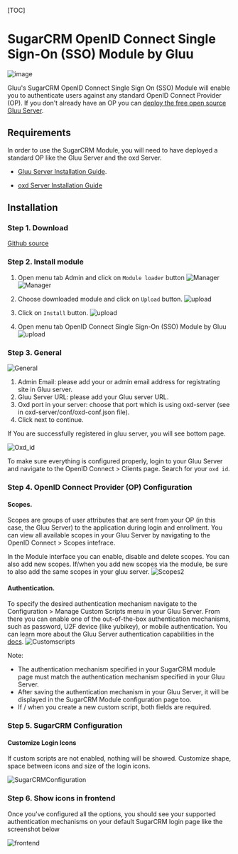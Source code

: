 [TOC]

# SugarCRM  OpenID Connect Single Sign-On (SSO) Module by Gluu

![image](https://raw.githubusercontent.com/GluuFederation/gluu-sso-SugarCRM-module/master/plugin.jpg)

Gluu's SugarCRM OpenID Connect Single Sign On (SSO) Module will enable you to authenticate users against any standard OpenID Connect Provider (OP). If you don't already have an OP you can [deploy the free open source Gluu Server](https://gluu.org/docs/deployment).  

## Requirements
In order to use the SugarCRM Module, you will need to have deployed a standard OP like the Gluu Server and the oxd Server.

* [Gluu Server Installation Guide](https://www.gluu.org/docs/deployment/).

* [oxd Server Installation Guide](https://oxd.gluu.org/docs/oxdserver/install/)


## Installation

### Step 1. Download

[Github source](https://github.com/GluuFederation/gluu-sso-SugarCRM-module/raw/master/SugarCRM_gluu_sso_2.4.4/SugarCRM_gluu_sso_2.4.4.zip)

### Step 2. Install module

1. Open menu tab Admin and click on ```Module loader``` button
![Manager](https://raw.githubusercontent.com/GluuFederation/gluu-sso-SugarCRM-module/master/docu/1.png) 
![Manager](https://raw.githubusercontent.com/GluuFederation/gluu-sso-SugarCRM-module/master/docu/2.png) 

2. Choose downloaded module and click on ```Upload``` button. 
![upload](https://raw.githubusercontent.com/GluuFederation/gluu-sso-SugarCRM-module/master/docu/d3.png) 

3. Click on ```Install``` button. 
![upload](https://raw.githubusercontent.com/GluuFederation/gluu-sso-SugarCRM-module/master/docu/d4.png) 

4. Open menu tab OpenID Connect Single Sign-On (SSO) Module by Gluu 
![upload](https://raw.githubusercontent.com/GluuFederation/gluu-sso-SugarCRM-module/master/docu/d5.png) 

### Step 3. General

![General](https://raw.githubusercontent.com/GluuFederation/gluu-sso-SugarCRM-module/master/docu/d6.png)  

1. Admin Email: please add your or admin email address for registrating site in Gluu server.
2. Gluu Server URL: please add your Gluu server URL.
3. Oxd port in your server: choose that port which is using oxd-server (see in oxd-server/conf/oxd-conf.json file).
4. Click next to continue.

If You are successfully registered in gluu server, you will see bottom page.

![Oxd_id](https://raw.githubusercontent.com/GluuFederation/gluu-sso-SugarCRM-module/master/docu/d7.png)

To make sure everything is configured properly, login to your Gluu Server and navigate to the OpenID Connect > Clients page. Search for your `oxd id`.

### Step 4. OpenID Connect Provider (OP) Configuration

#### Scopes.
Scopes are groups of user attributes that are sent from your OP (in this case, the Gluu Server) to the application during login and enrollment. You can view all available scopes in your Gluu Server by navigating to the OpenID Connect > Scopes intefrace. 

In the Module interface you can enable, disable and delete scopes. You can also add new scopes. If/when you add new scopes via the module, be sure to also add the same scopes in your gluu server. 
![Scopes2](https://raw.githubusercontent.com/GluuFederation/gluu-sso-SugarCRM-module/master/docu/d9.png) 

#### Authentication.
To specify the desired authentication mechanism navigate to the Configuration > Manage Custom Scripts menu in your Gluu Server. From there you can enable one of the out-of-the-box authentication mechanisms, such as password, U2F device (like yubikey), or mobile authentication. You can learn more about the Gluu Server authentication capabilities in the [docs](https://gluu.org/docs/multi-factor/intro/).
![Customscripts](https://raw.githubusercontent.com/GluuFederation/gluu-sso-SugarCRM-module/master/docu/d10.png)  

Note:    
- The authentication mechanism specified in your SugarCRM module page must match the authentication mechanism specified in your Gluu Server.     
- After saving the authentication mechanism in your Gluu Server, it will be displayed in the SugarCRM Module configuration page too.      
- If / when you create a new custom script, both fields are required. 

### Step 5. SugarCRM Configuration

#### Customize Login Icons
 
If custom scripts are not enabled, nothing will be showed. Customize shape, space between icons and size of the login icons.

![SugarCRMConfiguration](https://raw.githubusercontent.com/GluuFederation/gluu-sso-SugarCRM-module/master/docu/d11.png)  

### Step 6. Show icons in frontend

Once you've configured all the options, you should see your supported authentication mechanisms on your default SugarCRM login page like the screenshot below

![frontend](https://raw.githubusercontent.com/GluuFederation/gluu-sso-SugarCRM-module/master/docu/d12.png) 
